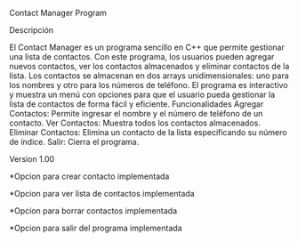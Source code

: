Contact Manager Program

Descripción

El Contact Manager es un programa sencillo en C++ que permite gestionar una lista de contactos. Con este programa, los usuarios pueden agregar nuevos contactos, ver los contactos almacenados y eliminar contactos de la lista. Los contactos se almacenan en dos arrays unidimensionales: uno para los nombres y otro para los números de teléfono. El programa es interactivo y muestra un menú con opciones para que el usuario pueda gestionar la lista de contactos de forma fácil y eficiente.
Funcionalidades
Agregar Contactos: Permite ingresar el nombre y el número de teléfono de un contacto.
Ver Contactos: Muestra todos los contactos almacenados.
Eliminar Contactos: Elimina un contacto de la lista especificando su número de índice.
Salir: Cierra el programa.

Version 1.00

*Opcion para crear contacto implementada

*Opcion para ver lista de contactos implementada

*Opcion para borrar contactos implementada

*Opcion para salir del programa implementada
